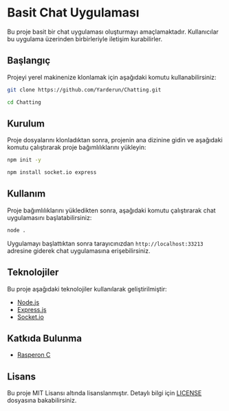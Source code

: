 # Basit Chat Uygulaması

Bu proje basit bir chat uygulaması oluşturmayı amaçlamaktadır. Kullanıcılar bu uygulama üzerinden birbirleriyle iletişim kurabilirler.

## Başlangıç

Projeyi yerel makinenize klonlamak için aşağıdaki komutu kullanabilirsiniz:

```bash
git clone https://github.com/Yarderun/Chatting.git
```

```bash
cd Chatting
```

## Kurulum

Proje dosyalarını klonladıktan sonra, projenin ana dizinine gidin ve aşağıdaki komutu çalıştırarak proje bağımlılıklarını yükleyin:

```bash
npm init -y
```

```bash
npm install socket.io express
```

## Kullanım

Proje bağımlılıklarını yükledikten sonra, aşağıdaki komutu çalıştırarak chat uygulamasını başlatabilirsiniz:

```bash
node .
```

Uygulamayı başlattıktan sonra tarayıcınızdan `http://localhost:33213` adresine giderek chat uygulamasına erişebilirsiniz.

## Teknolojiler

Bu proje aşağıdaki teknolojiler kullanılarak geliştirilmiştir:
- [Node.js](https://nodejs.org/)
- [Express.js](https://expressjs.com/)
- [Socket.io](https://socket.io/)

## Katkıda Bulunma

- [Rasperon C](https://github.com/rasperon)

## Lisans

Bu proje MIT Lisansı altında lisanslanmıştır. Detaylı bilgi için [LICENSE](LICENSE) dosyasına bakabilirsiniz.
